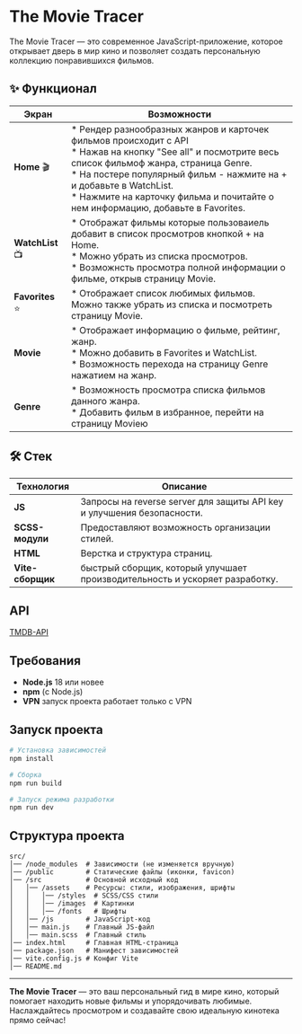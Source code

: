 # The Movie Tracer
The Movie Tracer — это современное JavaScript-приложение, которое открывает дверь в мир кино и позволяет создать персональную коллекцию понравившихся фильмов.

## ✨ Функционал

| Экран | Возможности |
|-------|-------------|
| **Home** 🎬 | * Рендер разнообразных жанров и карточек фильмов происходит с API <br>* Нажав на кнопку "See all" и посмотрите весь список фильмоф жанра, страница Genre.<br>* На постере популярный фильм - нажмите на + и добавьте в WatchList. <br>* Нажмите на карточку фильма и почитайте о нем информацию, добавьте в Favorites.|
| **WatchList** 📺 | * Отображат фильмы которые пользоваиель добавит в список просмотров кнопкой + на Home.<br>* Можно убрать из списка просмотров.<br>* Возможнсть просмотра полной информации о фильме, открыв страницу Movie.|
| **Favorites** ⭐ |* Отображает список любимых фильмов. Можно также убрать из списка и посмотреть страницу Movie.|
| **Movie** | * Отображает информацию о фильме, рейтинг, жанр.<br>* Можно добавить в Favorites и WatchList. <br>* Возможность перехода на страницу Genre нажатием на жанр.|
| **Genre** | * Возможность просмотра списка фильмов данного жанра.<br>* Добавить фильм в избранное, перейти на страницу Movieю |

## 🛠 Стек

| Технология | Описание |
|------------|-------|
| **JS** | Запросы на reverse server для защиты API key и улучшения безопасности. |
| **SCSS-модули** | Предоставляют возможность организации стилей. |
| **HTML** | Верстка и структура страниц. |
| **Vite-сборщик** | быстрый сборщик, который улучшает производительность и ускоряет разработку. |

## API
[TMDB-API](https://www.themoviedb.org/movie/611251)

## Требования

- **Node.js** 18 или новее
- **npm** (с Node.js)
- **VPN** запуск проекта работает только с VPN

## Запуск проекта

```bash
# Установка зависимостей
npm install

# Cборка
npm run build

# Запуск режима разработки
npm run dev
```
## Структура проекта

```
src/
│── /node_modules  # Зависимости (не изменяется вручную)
│── /public        # Статические файлы (иконки, favicon)
│── /src           # Основной исходный код
│   │── /assets    # Ресурсы: стили, изображения, шрифты
│   │   │── /styles  # SCSS/CSS стили
│   │   │── /images  # Картинки
│   │   │── /fonts   # Шрифты
│   │── /js        # JavaScript-код
│   │── main.js    # Главный JS-файл
│   │── main.scss  # Главный стиль
│── index.html     # Главная HTML-страница
│── package.json   # Манифест зависимостей
│── vite.config.js # Конфиг Vite
│── README.md 
```
---
**The Movie Tracer** — это ваш персональный гид в мире кино, который помогает находить новые фильмы и упорядочивать любимые. Наслаждайтесь просмотром и создавайте свою идеальную кинотека прямо сейчас!
